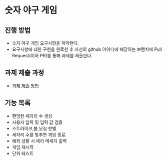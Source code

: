 # 숫자 야구 게임
## 진행 방법
* 숫자 야구 게임 요구사항을 파악한다.
* 요구사항에 대한 구현을 완료한 후 자신의 github 아이디에 해당하는 브랜치에 Pull Request(이하 PR)를 통해 과제를 제출한다.

## 과제 제출 과정
* [과제 제출 방법](https://github.com/next-step/nextstep-docs/tree/master/precourse)

## 기능 목록
* 랜덤한 세자리 수 생성 
* 사용자 입력 및 입력 값 검증 
* 스트라이크,볼,낫싱 판별 
* 세자리 수를 맞추면 게임 종료 
* 예외 상황 시 에러 메세지 출력
* 게임 재시작
* 단위 테스트
